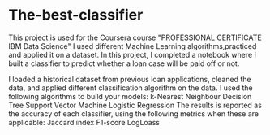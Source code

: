 # The-best-classifier
This project is used for the Coursera course "PROFESSIONAL CERTIFICATE IBM Data Science"
I used  different Machine Learning algorithms,practiced and applied it on a dataset. In this project, I completed a notebook where I built a classifier to predict whether a loan case will be paid off or not.

I loaded a historical dataset from previous loan applications, cleaned the data, and applied different classification algorithm on the data. I used the following algorithms to build your models:
      k-Nearest Neighbour
      Decision Tree
      Support Vector Machine
      Logistic Regression
The results is reported as the accuracy of each classifier, using the following metrics when these are applicable:
      Jaccard index
      F1-score
      LogLoass

